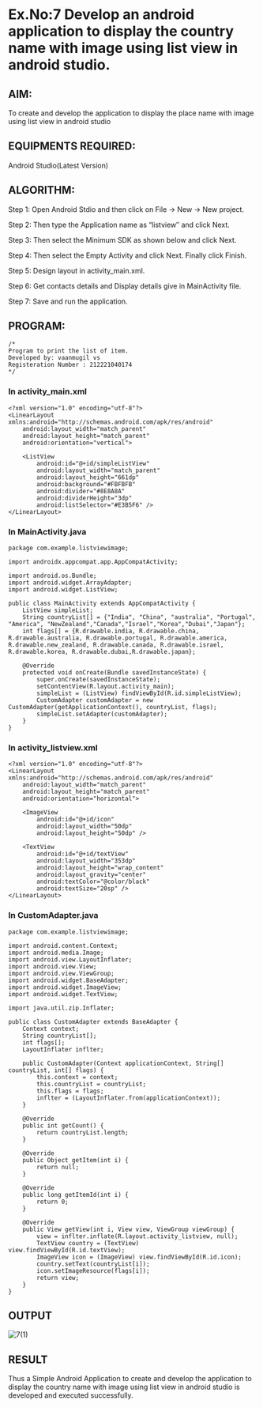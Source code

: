 
# Ex.No:7 Develop an android application to display the country name with image using list view in android studio.


## AIM:

To create and develop the application to display the place name with image using list view in android studio

## EQUIPMENTS REQUIRED:

Android Studio(Latest Version)

## ALGORITHM:

Step 1: Open Android Stdio and then click on File -> New -> New project.

Step 2: Then type the Application name as “listview″ and click Next. 

Step 3: Then select the Minimum SDK as shown below and click Next.

Step 4: Then select the Empty Activity and click Next. Finally click Finish.

Step 5: Design layout in activity_main.xml.

Step 6: Get contacts details and Display details give in MainActivity file.

Step 7: Save and run the application.

## PROGRAM:
```
/*
Program to print the list of item.
Developed by: vaanmugil vs
Registeration Number : 212221040174
*/
```

### In activity_main.xml
```
<?xml version="1.0" encoding="utf-8"?>
<LinearLayout xmlns:android="http://schemas.android.com/apk/res/android"
    android:layout_width="match_parent"
    android:layout_height="match_parent"
    android:orientation="vertical">

    <ListView
        android:id="@+id/simpleListView"
        android:layout_width="match_parent"
        android:layout_height="661dp"
        android:background="#FBFBFB"
        android:divider="#8E8A8A"
        android:dividerHeight="3dp"
        android:listSelector="#E3B5F6" />
</LinearLayout>
```

### In MainActivity.java
```
package com.example.listviewimage;

import androidx.appcompat.app.AppCompatActivity;

import android.os.Bundle;
import android.widget.ArrayAdapter;
import android.widget.ListView;

public class MainActivity extends AppCompatActivity {
    ListView simpleList;
    String countryList[] = {"India", "China", "australia", "Portugal", "America", "NewZealand","Canada","Israel","Korea","Dubai","Japan"};
    int flags[] = {R.drawable.india, R.drawable.china, R.drawable.australia, R.drawable.portugal, R.drawable.america, R.drawable.new_zealand, R.drawable.canada, R.drawable.israel, R.drawable.korea, R.drawable.dubai,R.drawable.japan};

    @Override
    protected void onCreate(Bundle savedInstanceState) {
        super.onCreate(savedInstanceState);
        setContentView(R.layout.activity_main);
        simpleList = (ListView) findViewById(R.id.simpleListView);
        CustomAdapter customAdapter = new CustomAdapter(getApplicationContext(), countryList, flags);
        simpleList.setAdapter(customAdapter);
    }
}
```

### In activity_listview.xml
```
<?xml version="1.0" encoding="utf-8"?>
<LinearLayout xmlns:android="http://schemas.android.com/apk/res/android"
    android:layout_width="match_parent"
    android:layout_height="match_parent"
    android:orientation="horizontal">

    <ImageView
        android:id="@+id/icon"
        android:layout_width="50dp"
        android:layout_height="50dp" />

    <TextView
        android:id="@+id/textView"
        android:layout_width="353dp"
        android:layout_height="wrap_content"
        android:layout_gravity="center"
        android:textColor="@color/black"
        android:textSize="20sp" />
</LinearLayout>
```

### In CustomAdapter.java
```
package com.example.listviewimage;

import android.content.Context;
import android.media.Image;
import android.view.LayoutInflater;
import android.view.View;
import android.view.ViewGroup;
import android.widget.BaseAdapter;
import android.widget.ImageView;
import android.widget.TextView;

import java.util.zip.Inflater;

public class CustomAdapter extends BaseAdapter {
    Context context;
    String countryList[];
    int flags[];
    LayoutInflater inflter;

    public CustomAdapter(Context applicationContext, String[] countryList, int[] flags) {
        this.context = context;
        this.countryList = countryList;
        this.flags = flags;
        inflter = (LayoutInflater.from(applicationContext));
    }

    @Override
    public int getCount() {
        return countryList.length;
    }

    @Override
    public Object getItem(int i) {
        return null;
    }

    @Override
    public long getItemId(int i) {
        return 0;
    }

    @Override
    public View getView(int i, View view, ViewGroup viewGroup) {
        view = inflter.inflate(R.layout.activity_listview, null);
        TextView country = (TextView) view.findViewById(R.id.textView);
        ImageView icon = (ImageView) view.findViewById(R.id.icon);
        country.setText(countryList[i]);
        icon.setImageResource(flags[i]);
        return view;
    }
}
```

## OUTPUT

![7(1)](https://github.com/AnnBlessy/listview/assets/119477835/bebbcd85-7484-48c3-bb36-bceca22da480)



## RESULT
Thus a Simple Android Application to create and develop the application to display the country name with image using list view in android studio is developed and executed successfully.

